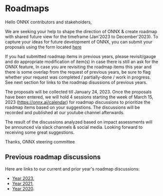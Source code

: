 # Roadmaps

Hello ONNX contributors and stakeholders,

We are seeking your help to shape the direction of ONNX & create roadmap with shared future view for the timeframe (Jan'2023 to December'2023). To capture your ideas for future development of ONNX, you can submit your proposals using the form located [here](https://forms.microsoft.com/r/d2ZcPgzwSV)

If you had submitted roadmap items in previous years, please revisit/gauge and do appropriate modification of item(s) in case there is still an ask for the ONNX feature, In case you are revisiting the roadmap items this year and there is some overlap from the request of previous years, be sure to flag whether your request was completed / partially-done / work in progress. See next section for links to the roadmap disussions of previous years.

The proposals will be collected till January 24, 2023. Once the proposals have been entered, we will hold 4 sessions starting the week of March 15, 2023 (https://onnx.ai/calendar) for roadmap discussions to prioritize the roadmap items based on your suggestions. The discussions will be recorded and published at our youtube channel afterwards.

The result of the discussions analyzed based on impact assessments will be announced via slack channels & social media.
Looking forward to receiving some great suggestions.

Thanks,
ONNX steering committee

## Previous roadmap discussions

Here are links to our current and prior year's roadmap discussions:
* [Year 2023](2023.md),
* [Year 2021](2021.md),
* [Year 2020](2020.md).

